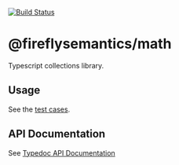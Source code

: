 [![Build Status](https://travis-ci.org/fireflysemantics/collections.svg?branch=master)](https://travis-ci.org/fireflysemantics/collections)

# @fireflysemantics/math

Typescript collections library.

## Usage

See the [test cases](https://github.com/fireflysemantics/math/blob/master/src/index.spec.ts).

## API Documentation

See [Typedoc API Documentation](https://fireflysemantics.github.io/math/)